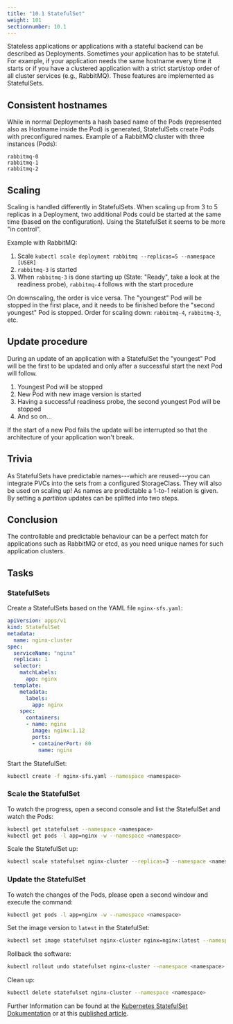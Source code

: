```yaml
---
title: "10.1 StatefulSet"
weight: 101
sectionnumber: 10.1
---
```


Stateless applications or applications with a stateful backend can be described as Deployments. 
Sometimes your application has to be stateful.
For example, if your application needs the same hostname every time it starts or if you have a clustered application with a strict start/stop order of all cluster services (e.g., RabbitMQ).
These features are implemented as StatefulSets.


## Consistent hostnames

While in normal Deployments a hash based name of the Pods (represented also as Hostname inside the Pod) is generated, StatefulSets create Pods with preconfigured names.
Example of a RabbitMQ cluster with three instances (Pods):

```
rabbitmq-0
rabbitmq-1
rabbitmq-2
```


## Scaling

Scaling is handled differently in StatefulSets.
When scaling up from 3 to 5 replicas in a Deployment, two additional Pods could be started at the same time (based on the configuration). Using the StatefulSet it seems to be more "in control".

Example with RabbitMQ:

1. Scale `kubectl scale deployment rabbitmq --replicas=5 --namespace [USER]`
1. `rabbitmq-3` is started
1. When `rabbitmq-3` is done starting up (State: "Ready", take a look at the readiness probe), `rabbitmq-4` follows with the start procedure

On downscaling, the order is vice versa. The "youngest" Pod will be stopped in the first place, and it needs to be finished before the "second youngest" Pod is stopped.
Order for scaling down: `rabbitmq-4`, `rabbitmq-3`, etc.


## Update procedure

During an update of an application with a StatefulSet the "youngest" Pod will be the first to be updated and only after a successful start the next Pod will follow.

1. Youngest Pod will be stopped
1. New Pod with new image version is started
1. Having a successful readiness probe, the second youngest Pod will be stopped
1. And so on...

If the start of a new Pod fails the update will be interrupted so that the architecture of your application won't break.


## Trivia

As StatefulSets have predictable names---which are reused---you can integrate PVCs into the sets from a configured StorageClass. They will also be used on scaling up!
As names are predictable a 1-to-1 relation is given.
By setting a _partition_ updates can be splitted into two steps.


## Conclusion

The controllable and predictable behaviour can be a perfect match for applications such as RabbitMQ or etcd, as you need unique names for such application clusters.


## Tasks


### StatefulSets

Create a StatefulSets based on the YAML file `nginx-sfs.yaml`:

```YAML
apiVersion: apps/v1
kind: StatefulSet
metadata:
  name: nginx-cluster
spec:
  serviceName: "nginx"
  replicas: 1
  selector:
    matchLabels:
      app: nginx
  template:
    metadata:
      labels:
        app: nginx
    spec:
      containers:
      - name: nginx
        image: nginx:1.12
        ports:
        - containerPort: 80
          name: nginx
```

Start the StatefulSet:
  
```bash
kubectl create -f nginx-sfs.yaml --namespace <namespace>
```


### Scale the StatefulSet

To watch the progress, open a second console and list the StatefulSet and watch the Pods:

```bash
kubectl get statefulset --namespace <namespace>
kubectl get pods -l app=nginx -w --namespace <namespace>
```

Scale the StatefulSet up:

```bash
kubectl scale statefulset nginx-cluster --replicas=3 --namespace <namespace>
```


### Update the StatefulSet

To watch the changes of the Pods, please open a second window and execute the command:

```bash
kubectl get pods -l app=nginx -w --namespace <namespace>
```

Set the image version to `latest` in the StatefulSet:

```bash
kubectl set image statefulset nginx-cluster nginx=nginx:latest --namespace <namespace>
```

Rollback the software:

```bash
kubectl rollout undo statefulset nginx-cluster --namespace <namespace>
```

Clean up:

```bash
kubectl delete statefulset nginx-cluster --namespace <namespace>
```

Further Information can be found at the [Kubernetes StatefulSet Dokumentation](https://kubernetes.io/docs/concepts/workloads/controllers/statefulset/) or at this [published article](https://opensource.com/article/17/2/stateful-applications).
